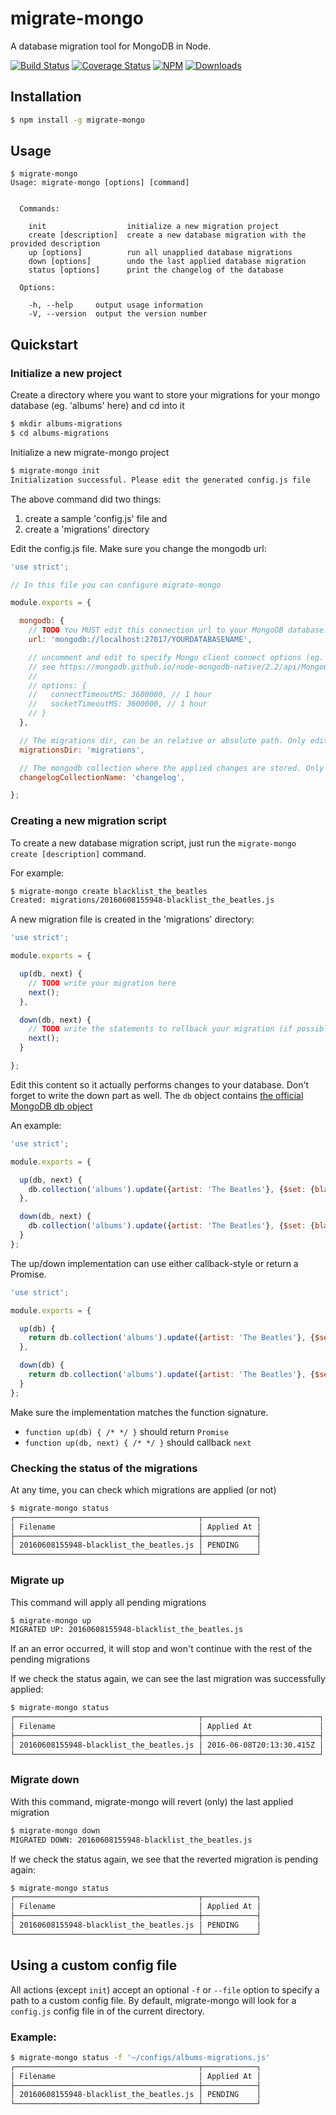 # migrate-mongo
A database migration tool for MongoDB in Node.

[![Build Status](http://img.shields.io/travis/seppevs/migrate-mongo.svg?style=flat)](https://travis-ci.org/seppevs/migrate-mongo) [![Coverage Status](https://coveralls.io/repos/github/seppevs/migrate-mongo/badge.svg?branch=master)](https://coveralls.io/r/seppevs/migrate-mongo) [![NPM](http://img.shields.io/npm/v/migrate-mongo.svg?style=flat)](https://www.npmjs.org/package/migrate-mongo) [![Downloads](http://img.shields.io/npm/dm/migrate-mongo.svg?style=flat)](https://www.npmjs.org/package/migrate-mongo)

## Installation
````bash
$ npm install -g migrate-mongo
````

## Usage
````
$ migrate-mongo
Usage: migrate-mongo [options] [command]


  Commands:

    init                  initialize a new migration project
    create [description]  create a new database migration with the provided description
    up [options]          run all unapplied database migrations
    down [options]        undo the last applied database migration
    status [options]      print the changelog of the database

  Options:

    -h, --help     output usage information
    -V, --version  output the version number
````

## Quickstart
### Initialize a new project
Create a directory where you want to store your migrations for your mongo database (eg. 'albums' here) and cd into it
````bash
$ mkdir albums-migrations
$ cd albums-migrations
````

Initialize a new migrate-mongo project
````bash
$ migrate-mongo init
Initialization successful. Please edit the generated config.js file
````

The above command did two things: 
1. create a sample 'config.js' file and 
2. create a 'migrations' directory

Edit the config.js file. Make sure you change the mongodb url:
````javascript
'use strict';

// In this file you can configure migrate-mongo

module.exports = {

  mongodb: {
    // TODO You MUST edit this connection url to your MongoDB database:
    url: 'mongodb://localhost:27017/YOURDATABASENAME',

    // uncomment and edit to specify Mongo client connect options (eg. increase the timeouts)
    // see https://mongodb.github.io/node-mongodb-native/2.2/api/MongoClient.html
    //
    // options: {
    //   connectTimeoutMS: 3600000, // 1 hour
    //   socketTimeoutMS: 3600000, // 1 hour
    // }
  },

  // The migrations dir, can be an relative or absolute path. Only edit this when really necessary.
  migrationsDir: 'migrations',

  // The mongodb collection where the applied changes are stored. Only edit this when really necessary.
  changelogCollectionName: 'changelog',

};
````

### Creating a new migration script
To create a new database migration script, just run the ````migrate-mongo create [description]```` command.

For example:
````bash
$ migrate-mongo create blacklist_the_beatles
Created: migrations/20160608155948-blacklist_the_beatles.js
````

A new migration file is created in the 'migrations' directory:
````javascript
'use strict';

module.exports = {

  up(db, next) {
    // TODO write your migration here
    next();
  },

  down(db, next) {
    // TODO write the statements to rollback your migration (if possible)
    next();
  }

};
````

Edit this content so it actually performs changes to your database. Don't forget to write the down part as well.
The ````db```` object contains [the official MongoDB db object](https://www.npmjs.com/package/mongodb)

An example:
````javascript
'use strict';

module.exports = {

  up(db, next) {
    db.collection('albums').update({artist: 'The Beatles'}, {$set: {blacklisted: true}}, next);
  },

  down(db, next) {
    db.collection('albums').update({artist: 'The Beatles'}, {$set: {blacklisted: false}}, next);
  }
};
````

The up/down implementation can use either callback-style or return a Promise.

````javascript
'use strict';

module.exports = {

  up(db) {
    return db.collection('albums').update({artist: 'The Beatles'}, {$set: {blacklisted: true}});
  },

  down(db) {
    return db.collection('albums').update({artist: 'The Beatles'}, {$set: {blacklisted: false}});
  }
};
````

Make sure the implementation matches the function signature.

* `function up(db) { /* */ }` should return `Promise`
* `function up(db, next) { /* */ }` should callback `next`

### Checking the status of the migrations
At any time, you can check which migrations are applied (or not)

````bash
$ migrate-mongo status
┌─────────────────────────────────────────┬────────────┐
│ Filename                                │ Applied At │
├─────────────────────────────────────────┼────────────┤
│ 20160608155948-blacklist_the_beatles.js │ PENDING    │
└─────────────────────────────────────────┴────────────┘

````


### Migrate up
This command will apply all pending migrations
````bash
$ migrate-mongo up
MIGRATED UP: 20160608155948-blacklist_the_beatles.js
````

If an an error occurred, it will stop and won't continue with the rest of the pending migrations

If we check the status again, we can see the last migration was successfully applied:
````bash
$ migrate-mongo status
┌─────────────────────────────────────────┬──────────────────────────┐
│ Filename                                │ Applied At               │
├─────────────────────────────────────────┼──────────────────────────┤
│ 20160608155948-blacklist_the_beatles.js │ 2016-06-08T20:13:30.415Z │
└─────────────────────────────────────────┴──────────────────────────┘
````

### Migrate down
With this command, migrate-mongo will revert (only) the last applied migration

````bash
$ migrate-mongo down
MIGRATED DOWN: 20160608155948-blacklist_the_beatles.js
````

If we check the status again, we see that the reverted migration is pending again:
````bash
$ migrate-mongo status
┌─────────────────────────────────────────┬────────────┐
│ Filename                                │ Applied At │
├─────────────────────────────────────────┼────────────┤
│ 20160608155948-blacklist_the_beatles.js │ PENDING    │
└─────────────────────────────────────────┴────────────┘
````

## Using a custom config file
All actions (except ```init```) accept an optional ````-f```` or ````--file```` option to specify a path to a custom config file.
By default, migrate-mongo will look for a ````config.js```` config file in of the current directory.

### Example:

````bash
$ migrate-mongo status -f '~/configs/albums-migrations.js'
┌─────────────────────────────────────────┬────────────┐
│ Filename                                │ Applied At │
├─────────────────────────────────────────┼────────────┤
│ 20160608155948-blacklist_the_beatles.js │ PENDING    │
└─────────────────────────────────────────┴────────────┘

````
